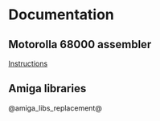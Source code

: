 # Documentation

## Motorolla 68000 assembler
[Instructions](instructionset)

## Amiga libraries
@amiga_libs_replacement@

